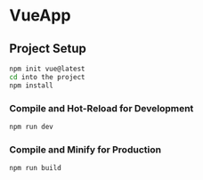# VueApp
## Project Setup

```sh
npm init vue@latest
cd into the project
npm install
```

### Compile and Hot-Reload for Development

```sh
npm run dev
```

### Compile and Minify for Production

```sh
npm run build
```
